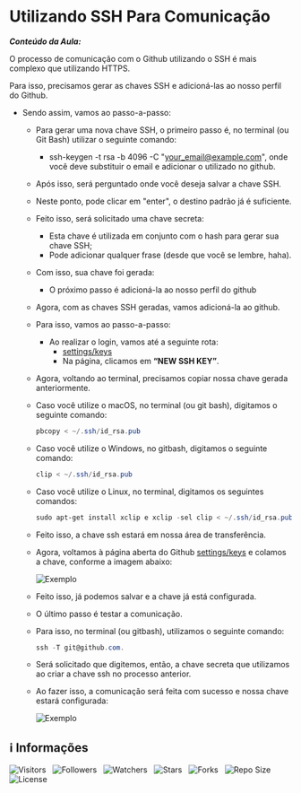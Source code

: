 <!-- Título -->
# Utilizando SSH Para Comunicação

***Conteúdo da Aula:***

O processo de comunicação com o Github utilizando o SSH é mais complexo que utilizando HTTPS.

Para isso, precisamos gerar as chaves SSH e adicioná-las ao nosso perfil do Github.

* Sendo assim, vamos ao passo-a-passo:

  * Para gerar uma nova chave SSH, o primeiro passo é, no terminal (ou Git Bash) utilizar o seguinte comando:
    * ssh-keygen -t rsa -b 4096 -C "<your_email@example.com>", onde você deve substituir o email e adicionar o utilizado no github.

  * Após isso, será perguntado onde você deseja salvar a chave SSH.
  * Neste ponto, pode clicar em "enter", o destino padrão já é suficiente.
  * Feito isso, será solicitado uma chave secreta:
    * Esta chave é utilizada em conjunto com o hash para gerar sua chave SSH;
    * Pode adicionar qualquer frase (desde que você se lembre, haha).
  * Com isso, sua chave foi gerada:
    * O próximo passo é adicioná-la ao nosso perfil do github

  * Agora, com as chaves SSH geradas, vamos adicioná-la ao github.

  * Para isso, vamos ao passo-a-passo:

    * Ao realizar o login, vamos até a seguinte rota:
      * [settings/keys](https://github.com/settings/keys "Clique aqui")
      * Na página, clicamos em **“NEW SSH KEY”**.
  * Agora, voltando ao terminal, precisamos copiar nossa chave gerada anteriormente.
  * Caso você utilize o macOS, no terminal (ou git bash), digitamos o seguinte comando:

    ```powershell
    pbcopy < ~/.ssh/id_rsa.pub
    ```

  * Caso você utilize o Windows, no gitbash, digitamos o seguinte comando:

    ```powershell
    clip < ~/.ssh/id_rsa.pub
    ```

  * Caso você utilize o Linux, no terminal, digitamos os seguintes comandos:

    ```powershell
    sudo apt-get install xclip e xclip -sel clip < ~/.ssh/id_rsa.pub
    ```

  * Feito isso, a chave ssh estará em nossa área de transferência.
  * Agora, voltamos à página aberta do Github [settings/keys](https://github.com/settings/keys) e colamos a chave, conforme a imagem abaixo:

    ![Exemplo](https://d2v0x26thbzlwf.cloudfront.net/prod/527/img/rId15uih22wf4.enz.png)

  * Feito isso, já podemos salvar e a chave já está configurada.

  * O último passo é testar a comunicação.

  * Para isso, no terminal (ou gitbash), utilizamos o seguinte comando:

    ```powershell
    ssh -T git@github.com.
    ```

  * Será solicitado que digitemos, então, a chave secreta que utilizamos ao criar a chave ssh no processo anterior.

  * Ao fazer isso, a comunicação será feita com sucesso e nossa chave estará configurada:

    ![Exemplo](https://d2v0x26thbzlwf.cloudfront.net/prod/527/img/rId17jbhg53xl.ocz.png)

<!-- Informações -->
## &#8505; Informações

![Visitors](https://api.visitorbadge.io/api/visitors?path=Devsgeeknerd%2Fcla-uti-ssh-par-com-com-htt-ssh-git-fun-bas&label=Visitantes&labelColor=%23700070&labelStyle=none&countColor=%23000fff&style=plastic&color=%23ffffff "Total de Visitantes")
&nbsp;
![Followers](https://img.shields.io/github/followers/Devsgeeknerd?style=p&label=Seguidores&labelColor=800080&color=000fff "Total de Seguidores")
&nbsp;
![Watchers](https://img.shields.io/github/watchers/Devsgeeknerd/cla-uti-ssh-par-com-com-htt-ssh-git-fun-bas?style=p&label=Observadores&labelColor=800080&color=000fff "Total de Observadores")
&nbsp;
![Stars](https://img.shields.io/github/stars/Devsgeeknerd/cla-uti-ssh-par-com-com-htt-ssh-git-fun-bas?style=p&label=Estrelas&labelColor=800080&color=000fff "Total de Estrelas")
&nbsp;
![Forks](https://img.shields.io/github/forks/Devsgeeknerd/cla-uti-ssh-par-com-com-htt-ssh-git-fun-bas?style=p&label=Bifurcações&labelColor=800080&color=000fff "Total de Bifurcações")
&nbsp;
![Repo Size](https://img.shields.io/github/repo-size/Devsgeeknerd/cla-uti-ssh-par-com-com-htt-ssh-git-fun-bas?style=p&label=Tamanho&labelColor=800080&color=000fff "Tamanho do Repositório")
&nbsp;
![License](https://img.shields.io/github/license/Devsgeeknerd/cla-uti-ssh-par-com-com-htt-ssh-git-fun-bas?style=p&label=Licença&labelColor=800080&color=000fff "Licença do Repositório")
